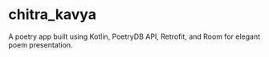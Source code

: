 # chitra_kavya
A poetry app built using Kotlin, PoetryDB API, Retrofit, and Room for elegant poem presentation.
